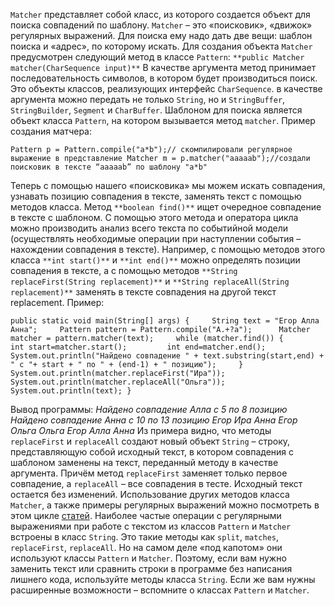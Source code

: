 `Matcher` представляет собой класс, из которого создается объект для поиска совпадений по шаблону. `Matcher` – это «поисковик», «движок» регулярных выражений. Для поиска ему надо дать две вещи: шаблон поиска и «адрес», по которому искать. Для создания объекта `Matcher` предусмотрен следующий метод в классе `Pattern`: `**рublic Matcher matcher(CharSequence input)**` В качестве аргумента метод принимает последовательность символов, в котором будет производиться поиск. Это объекты классов, реализующих интерфейс `CharSequence`. в качестве аргумента можно передать не только `String`, но и `StringBuffer`, `StringBuilder`, `Segment` и `CharBuffer`. Шаблоном для поиска является объект класса `Pattern`, на котором вызывается метод `matcher`. Пример создания матчера:

`Pattern p = Pattern.compile("a*b");// скомпилировали регулярное выражение в представление Matcher m = p.matcher("aaaaab");//создали поисковик в тексте “aaaaab” по шаблону "a*b"`

Теперь с помощью нашего «поисковика» мы можем искать совпадения, узнавать позицию совпадения в тексте, заменять текст с помощью методов класса. Метод `**boolean find()**` ищет очередное совпадение в тексте с шаблоном. С помощью этого метода и оператора цикла можно производить анализ всего текста по событийной модели (осуществлять необходимые операции при наступлении события – нахождении совпадения в тексте). Например, с помощью методов этого класса `**int start()**` и `**int end()**` можно определять позиции совпадения в тексте, а с помощью методов `**String replaceFirst(String replacement)**` и `**String replaceAll(String replacement)**` заменять в тексте совпадения на другой текст replacement. Пример:

`public static void main(String[] args) {     String text = "Егор Алла Анна";     Pattern pattern = Pattern.compile("А.+?а");      Matcher matcher = pattern.matcher(text);     while (matcher.find()) {         int start=matcher.start();         int end=matcher.end();         System.out.println("Найдено совпадение " + text.substring(start,end) + " с "+ start + " по " + (end-1) + " позицию");     }     System.out.println(matcher.replaceFirst("Ира"));     System.out.println(matcher.replaceAll("Ольга"));     System.out.println(text); }  `

Вывод программы: _Найдено совпадение Алла с 5 по 8 позицию Найдено совпадение Анна с 10 по 13 позицию Егор Ира Анна Егор Ольга Ольга Егор Алла Анна_ Из примера видно, что методы `replaceFirst` и `replaceAll` создают новый объект `String` – строку, представляющую собой исходный текст, в котором совпадения с шаблоном заменены на текст, переданный методу в качестве аргумента. Причём метод `replaceFirst` заменяет только первое совпадение, а `replaceAll` – все совпадения в тесте. Исходный текст остается без изменений. Использование других методов класса `Matcher`, а также примеры регулярных выражений можно посмотреть в этом цикле [статей](https://javarush.com/groups/posts/186-reguljarnihe-vihrazhenija-v-java-chastjh-3). Наиболее частые операции с регулярными выражениями при работе с текстом из классов `Pattern` и `Matcher` встроены в класс `String`. Это такие методы как `split`, `matches`, `replaceFirst`, `replaceAll`. Но на самом деле «под капотом» они используют классы `Pattern` и `Matcher`. Поэтому, если вам нужно заменить текст или сравнить строки в программе без написания лишнего кода, используйте методы класса `String`. Если же вам нужны расширенные возможности – вспомните о классах `Pattern` и `Matcher`.

